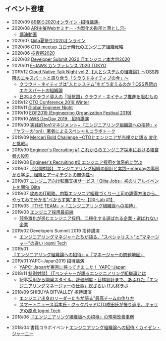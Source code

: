 
## イベント登壇

- 2020/09 [89祭り2020オンライン -招待講演-](https://topics.shiftinc.jp/bugfes2020/)
- 2020/08 [ARI主催Webセミナー -内製化の勘所と落とし穴-](https://connpass.com/event/182761/)
    - [講演動画](https://youtu.be/jAzfnIp6r-w) 
- 2020/07 [Qiita夏祭り2020オンライン](https://blog.qiita.com/summerfestival-2020-presents/)
- 2020/06 [CTO meetup コロナ時代のエンジニア組織戦略](https://flxy.jp/article/13029)
- 2020/06 [技育祭2020](https://talent.supporterz.jp/geekten/2020/)
- 2020/02 [Developer Submit 2020 ITエンジニア本大賞2020]()
- 2020/01 [E-JAWS カンファレンス 2020 TOKYO](https://aws.amazon.com/jp/about-aws/events/2020/ejawsconf2020122/)
- 2019/12 [Cloud Native Talk Night vol.2 【人とシステムの組織論】～OSS界隈のエキスパートと語り合う「クラウドネイティブの今」～](https://itmait02.peatix.com/?lang=ja)
    - [クラウド・ネイティブは”人とシステム”をどう変えるのか？OSS界隈のエキスパートの組織論](https://logmi.jp/tech/articles/322373)
    - [日本はクラウド導入の「抵抗国」クラウド・ネイティブ推進を阻むもの](https://logmi.jp/tech/articles/322375)
- 2019/12 [CTO Conference 2019 Winter](https://cto-a.org/news/2019/11/20/288/)
- 2019/11 [Global Engineer Night ](https://appeal.rarejob.co.jp/2019/11/22/6375/)
- 2019/10 [EOF2019 (Engineering Organization Festival 2019)](https://eof2019.peatix.com/)
- 2019/10 [AWS DevDay 2019　招待講演](https://aws.amazon.com/jp/blogs/news/introduction-to-aws-devday-tokyo-2019/)
- 2019/09 [実践的1on1マネジメント~『エンジニアリング組織論への招待』×『ヤフーの1on1』著者によるスペシャルコラボトーク](https://gihyo-book-1on1.peatix.com/view)
- 2019/09 [Mercari Bold Challenge ~CTOとエンジニアが赤裸々に語る 変化と挑戦~](https://mercari.connpass.com/event/145803/)
- 2019/09 [Engineer's Recruiting #1 これからのエンジニア採用における経営者の役割](https://esr.connpass.com/event/145411/)
- 2019/08 [Engineer's Recruiting #0 エンジニア採用を体系的に学ぶ](https://esr.connpass.com/event/139895/)
- 2019/07 [【公開対談】 エンジニアリング組織の設計と実践〜merpayの事例から学ぶ、組織とアーキテクトの関係性〜](https://techplay.jp/event/740188)
- 2019/07 [エンジニア向け転職支援サービス「Qiita Jobs」初のリアルイベントを開催	Qiita](https://www.a-tm.co.jp/news/service-13303/)
- 2019/07 [攻めのIT戦略、内製エンジニア組織づくり〜上司の説得方法から、やってみて分かる"べからず集"まで〜【DX-Lab #1】](https://findy-dxlab-1.peatix.com/view)
- 2019/05 [『THE TEAM』×『エンジニアリング組織論への招待』](https://connpass.com/event/128370/)
- 2019/03 [エンジニア採用最前線](https://rector.connpass.com/event/123315/)
    - [競争激化が進むエンジニア採用、二極化する選ばれる企業・選ばれない企業](https://logmi.jp/tech/articles/320994)
- 2019/02 Developers Summit 2019 招待講演
    - [エンジニアリングマネジャーたちが語る、"スペシャリスト"と"マネージャー"の違い	logmi Tech](https://logmi.jp/tech/articles/320817)
- 2019/01 [『エンジニアリング組織論への招待』×『マネージャーの問題地図』](https://gihyo-book-management.peatix.com/view)
- 2019/01 YAPC::Japan2019 招待講演
    - [YAPC::Japanが東京に帰ってきました！	YAPC::Japan](https://yapcjapan.org/2019tokyo/)
- 2018/11 [特別対談】 ITベンチャーが語るエンジニアリング組織論とは](https://lob-inc.com/blog/584/)
    - 記事[採用から開発スタイル、評価制度・目標設計まで、あふれた「エンジニアリングマネージャーの仕事」総ざらい	IT人材ラボ](https://itjinzai-lab.jp/article/detail/1406#cxrecs_s)
- 2018/09 SHIBUYA BITVALLEY 招待講演
    - [エンジニア出身のリーダーたちが語る"最高チームの作り方](https://logmi.jp/tech/articles/320343)
    - [スマートニュース浜本氏・クックパッドCTO成田氏が振り返る、キャリアの原点	logmi Tech	](https://logmi.jp/tech/articles/320335)
- 2018/06 [『エンジニアリング組織論への招待』の現場改善事例](https://connpass.com/event/89096/)
+ 2018/04 書籍コラボイベント[エンジニアリング組織論への招待 ☓ カイゼン・ジャーニー](https://devlove.doorkeeper.jp/events/72717)
